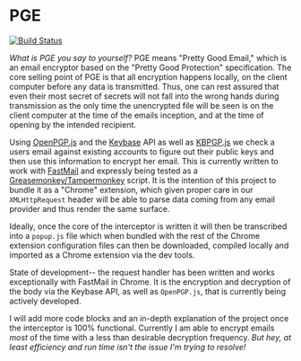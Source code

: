 # PGE

[![Build Status](https://travis-ci.org/cooperpellaton/PGE.svg?branch=master)](https://travis-ci.org/cooperpellaton/PGE)

*What is PGE you say to yourself?* PGE means "Pretty Good Email," which is an email encryptor based on the "Pretty Good Protection" specification. The core selling point of PGE is that all encryption happens locally, on the client computer before any data is transmitted. Thus, one can rest assured that even their most secret of secrets will not fall into the wrong hands during transmission as the only time the unencrypted file will be seen is on the client computer at the time of the emails inception, and at the time of opening by the intended recipient.

Using [OpenPGP.js](http://openpgpjs.org/) and the [Keybase](https://keybase.io/) API as well as [KBPGP.js](https://keybase.io/kbpgp) we check a users email against existing accounts to figure out their public keys and then use this information to encrypt her email. This is currently written to work with [FastMail](http://fastmail.fm) and expressly being tested as a [Greasemonkey/Tampermonkey](http://www.greasespot.net/) script. It is the intention of this project to bundle it as a "Chrome" extension, which given proper care in our `XMLHttpRequest` header will be able to parse data coming from any email provider and thus render the same surface.

Ideally, once the core of the interceptor is written it will then be transcribed into a `popup.js` file which when bundled with the rest of the Chrome extension configuration files can then be downloaded, compiled locally and imported as a Chrome extension via the dev tools.

State of development-- the request handler has been written and works exceptionally with FastMail in Chrome. It is the encryption and decryption of the body via the Keybase API, as well as `OpenPGP.js`, that is currently being actively developed.

I will add more code blocks and an in-depth explanation of the project once the interceptor is 100% functional. Currently I am able to encrypt emails *most* of the time with a less than desirable decryption frequency. *But hey, at least efficiency and run time isn't the issue I'm trying to resolve!*
